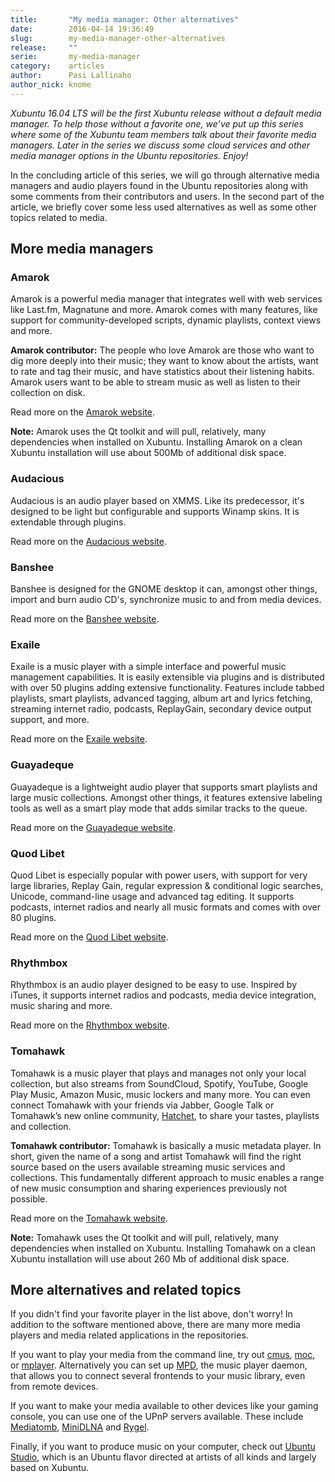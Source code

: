 ```yaml
---
title:       "My media manager: Other alternatives"
date:        2016-04-14 19:36:49
slug:        my-media-manager-other-alternatives
release:     ""
serie:       my-media-manager
category:    articles
author:      Pasi Lallinaho
author_nick: knome
---
```


*Xubuntu 16.04 LTS will be the first Xubuntu release without a default media manager. To help those without a favorite one, we’ve put up this series where some of the Xubuntu team members talk about their favorite media managers. Later in the series we discuss some cloud services and other media manager options in the Ubuntu repositories. Enjoy!*

In the concluding article of this series, we will go through alternative media managers and audio players found in the Ubuntu repositories along with some comments from their contributors and users. In the second part of the article, we briefly cover some less used alternatives as well as some other topics related to media.

More media managers
-------------------

### Amarok

Amarok is a powerful media manager that integrates well with web services like Last.fm, Magnatune and more. Amarok comes with many features, like support for community-developed scripts, dynamic playlists, context views and more.

**Amarok contributor:** The people who love Amarok are those who want to dig more deeply into their music; they want to know about the artists, want to rate and tag their music, and have statistics about their listening habits. Amarok users want to be able to stream music as well as listen to their collection on disk.

Read more on the [Amarok website](https://amarok.kde.org/).

**Note:** Amarok uses the Qt toolkit and will pull, relatively, many dependencies when installed on Xubuntu. Installing Amarok on a clean Xubuntu installation will use about 500Mb of additional disk space.

### Audacious

Audacious is an audio player based on XMMS. Like its predecessor, it's designed to be light but configurable and supports Winamp skins. It is extendable through plugins.

Read more on the [Audacious website](http://audacious-media-player.org/).

### Banshee

Banshee is designed for the GNOME desktop it can, amongst other things, import and burn audio CD's, synchronize music to and from media devices.

Read more on the [Banshee website](http://banshee.fm/).

### Exaile

Exaile is a music player with a simple interface and powerful music management capabilities. It is easily extensible via plugins and is distributed with over 50 plugins adding extensive functionality. Features include tabbed playlists, smart playlists, advanced tagging, album art and lyrics fetching, streaming internet radio, podcasts, ReplayGain, secondary device output support, and more.

Read more on the [Exaile website](http://www.exaile.org/).

### Guayadeque

Guayadeque is a lightweight audio player that supports smart playlists and large music collections. Amongst other things, it features extensive labeling tools as well as a smart play mode that adds similar tracks to the queue.

Read more on the [Guayadeque website](http://guayadeque.org/).

### Quod Libet

Quod Libet is especially popular with power users, with support for very large libraries, Replay Gain, regular expression &amp; conditional logic searches, Unicode, command-line usage and advanced tag editing. It supports podcasts, internet radios and nearly all music formats and comes with over 80 plugins.

Read more on the [Quod Libet website](http://quodlibet.readthedocs.org/).

### Rhythmbox

Rhythmbox is an audio player designed to be easy to use. Inspired by iTunes, it supports internet radios and podcasts, media device integration, music sharing and more.

Read more on the [Rhythmbox website](http://www.rhythmbox.org/).

### Tomahawk

Tomahawk is a music player that plays and manages not only your local collection, but also streams from SoundCloud, Spotify, YouTube, Google Play Music, Amazon Music, music lockers and many more. You can even connect Tomahawk with your friends via Jabber, Google Talk or Tomahawk’s new online community, [Hatchet](http://hatchet.is/), to share your tastes, playlists and collection.

**Tomahawk contributor:** Tomahawk is basically a music metadata player. In short, given the name of a song and artist Tomahawk will find the right source based on the users available streaming music services and collections. This fundamentally different approach to music enables a range of new music consumption and sharing experiences previously not possible.

Read more on the [Tomahawk website](https://www.tomahawk-player.org/).

**Note:** Tomahawk uses the Qt toolkit and will pull, relatively, many dependencies when installed on Xubuntu. Installing Tomahawk on a clean Xubuntu installation will use about 260 Mb of additional disk space.

More alternatives and related topics
------------------------------------

If you didn't find your favorite player in the list above, don't worry! In addition to the software mentioned above, there are many more media players and media related applications in the repositories.

If you want to play your media from the command line, try out [cmus](https://cmus.github.io/), [moc](https://moc.daper.net/), or [mplayer](http://www.mplayerhq.hu/). Alternatively you can set up [MPD](https://www.musicpd.org/), the music player daemon, that allows you to connect several frontends to your music library, even from remote devices.

If you want to make your media available to other devices like your gaming console, you can use one of the UPnP servers available. These include [Mediatomb](http://mediatomb.cc/), [MiniDLNA](https://sourceforge.net/projects/minidlna/) and [Rygel](https://wiki.gnome.org/Projects/Rygel).

Finally, if you want to produce music on your computer, check out [Ubuntu Studio](http://ubuntustudio.org/), which is an Ubuntu flavor directed at artists of all kinds and largely based on Xubuntu.
